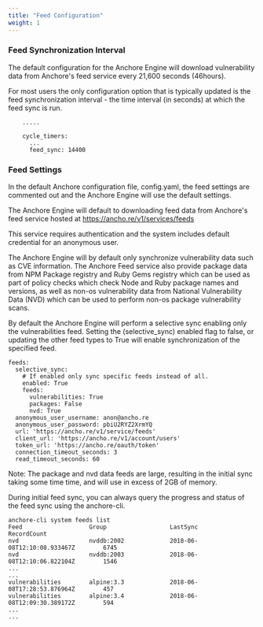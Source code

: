 ```yaml
---
title: "Feed Configuration"
weight: 1
---
```


### Feed Synchronization Interval

The default configuration for the Anchore Engine will download vulnerability data from Anchore's feed service every 21,600 seconds (46hours).

For most users the only configuration option that is typically updated is the feed synchronization interval - the time interval (in seconds) at which the feed sync is run.

```policy_engine:
    .....
    
    cycle_timers:
      ...
      feed_sync: 14400
```

### Feed Settings

In the default Anchore configuration file, config.yaml, the feed settings are commented out and the Anchore Engine will use the default settings.

The Anchore Engine will default to downloading feed data from Anchore's feed service hosted at https://ancho.re/v1/services/feeds

This service requires authentication and the system includes default credential for an anonymous user.

The Anchore Engine will by default only synchronize vulnerability data such as CVE information. The Anchore Feed service also provide package data from NPM Package registry and Ruby Gems registry which can be used as part of policy checks which check Node and Ruby package names and versions, as well as non-os vulnerability data from National Vulnerability Data (NVD) which can be used to perform non-os package vulnerability scans.

By default the Anchore Engine will perform a selective sync enabling only the vulnerabilities feed. Setting the (selective_sync) enabled flag to false, or updating the other feed types to True will enable synchronization of the specified feed.

```
feeds:
  selective_sync:
    # If enabled only sync specific feeds instead of all.
    enabled: True
    feeds:
      vulnerabilities: True
      packages: False
      nvd: True
  anonymous_user_username: anon@ancho.re
  anonymous_user_password: pbiU2RYZ2XrmYQ
  url: 'https://ancho.re/v1/service/feeds'
  client_url: 'https://ancho.re/v1/account/users'
  token_url: 'https://ancho.re/oauth/token'
  connection_timeout_seconds: 3
  read_timeout_seconds: 60
```

Note: The package and nvd data feeds are large, resulting in the initial sync taking some time time, and will use in excess of 2GB of memory.

During initial feed sync, you can always query the progress and status of the feed sync using the anchore-cli.

```
anchore-cli system feeds list
Feed                   Group                  LastSync                           RecordCount        
nvd                    nvddb:2002             2018-06-08T12:10:08.933467Z        6745               
nvd                    nvddb:2003             2018-06-08T12:10:06.822104Z        1546               
...
...
vulnerabilities        alpine:3.3             2018-06-08T17:28:53.876964Z        457                
vulnerabilities        alpine:3.4             2018-06-08T12:09:30.389172Z        594                
...
...
```